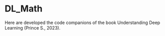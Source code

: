 # DL_Math
 
Here are developed the code companions of the book Understanding Deep Learning (Prince S., 2023).
